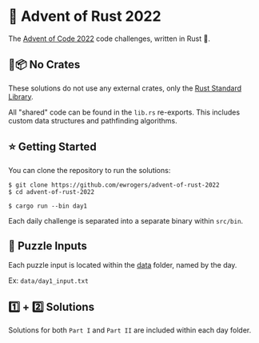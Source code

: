 # 🎄 Advent of Rust 2022

The [Advent of Code 2022](https://adventofcode.com/2022) code challenges, written in Rust 🦀.

## 🚫📦 No Crates

These solutions do not use any external crates, only the [Rust Standard Library](https://doc.rust-lang.org/std/).

All "shared" code can be found in the `lib.rs` re-exports.
This includes custom data structures and pathfinding algorithms.

## ⭐️ Getting Started

You can clone the repository to run the solutions:

```shell
$ git clone https://github.com/ewrogers/advent-of-rust-2022
$ cd advent-of-rust-2022

$ cargo run --bin day1
```

Each daily challenge is separated into a separate binary within `src/bin`.

## 🧩 Puzzle Inputs

Each puzzle input is located within the [data](./data) folder, named by the day.

Ex: `data/day1_input.txt`

## 1️⃣ + 2️⃣ Solutions

Solutions for both `Part I` and `Part II` are included within each day folder.
